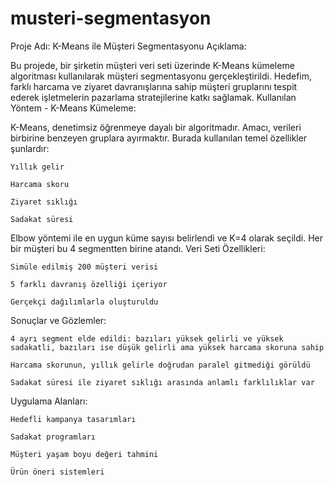 # musteri-segmentasyon
Proje Adı: K-Means ile Müşteri Segmentasyonu
Açıklama:

Bu projede, bir şirketin müşteri veri seti üzerinde K-Means kümeleme algoritması kullanılarak müşteri segmentasyonu gerçekleştirildi. Hedefim, farklı harcama ve ziyaret davranışlarına sahip müşteri gruplarını tespit ederek işletmelerin pazarlama stratejilerine katkı sağlamak.
Kullanılan Yöntem - K-Means Kümeleme:

K-Means, denetimsiz öğrenmeye dayalı bir algoritmadır. Amacı, verileri birbirine benzeyen gruplara ayırmaktır. Burada kullanılan temel özellikler şunlardır:

    Yıllık gelir

    Harcama skoru

    Ziyaret sıklığı

    Sadakat süresi

Elbow yöntemi ile en uygun küme sayısı belirlendi ve K=4 olarak seçildi. Her bir müşteri bu 4 segmentten birine atandı.
Veri Seti Özellikleri:

    Simüle edilmiş 200 müşteri verisi

    5 farklı davranış özelliği içeriyor

    Gerçekçi dağılımlarla oluşturuldu

Sonuçlar ve Gözlemler:

    4 ayrı segment elde edildi: bazıları yüksek gelirli ve yüksek sadakatli, bazıları ise düşük gelirli ama yüksek harcama skoruna sahip

    Harcama skorunun, yıllık gelirle doğrudan paralel gitmediği görüldü

    Sadakat süresi ile ziyaret sıklığı arasında anlamlı farklılıklar var

Uygulama Alanları:

    Hedefli kampanya tasarımları

    Sadakat programları

    Müşteri yaşam boyu değeri tahmini

    Ürün öneri sistemleri
